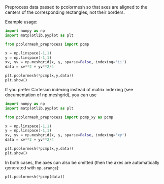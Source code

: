 Preprocess data passed to pcolormesh so that axes are aligned to the centers of the corresponding rectangles, not their borders.

Example usage:

```python
import numpy as np
import matplotlib.pyplot as plt

from pcolormesh_preprocess import pcmp

x = np.linspace(-1,1)
y = np.linspace(-1,1)
xv, yv = np.meshgrid(x, y, sparse=False, indexing='ij')
data = xv**2 + yv**2/4

plt.pcolormesh(*pcmp(x,y,data))
plt.show()
```

If you prefer Cartesian indexing instead of matrix indexing (see documentation of np.meshgrid), you can use

```python
import numpy as np
import matplotlib.pyplot as plt

from pcolormesh_preprocess import pcmp_xy as pcmp

x = np.linspace(-1,1)
y = np.linspace(-1,1)
xv, yv = np.meshgrid(x, y, sparse=False, indexing='xy')
data = xv**2 + yv**2/4

plt.pcolormesh(*pcmp(x,y,data))
plt.show()
```

In both cases, the axes can also be omitted (then the axes are automatically generated with `np.arange`):

```python
plt.pcolormesh(*pcmp(data))
```
